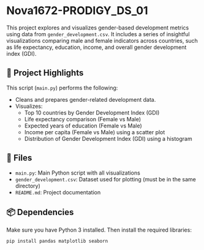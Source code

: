# Nova1672-PRODIGY_DS_01
This project explores and visualizes gender-based development metrics using data from `gender_development.csv`. It includes a series of insightful visualizations comparing male and female indicators across countries, such as life expectancy, education, income, and overall gender development index (GDI).

## 🧠 Project Highlights

This script (`main.py`) performs the following:

- Cleans and prepares gender-related development data.
- Visualizes:
  - Top 10 countries by Gender Development Index (GDI)
  - Life expectancy comparison (Female vs Male)
  - Expected years of education (Female vs Male)
  - Income per capita (Female vs Male) using a scatter plot
  - Distribution of Gender Development Index (GDI) using a histogram

## 📁 Files

- `main.py`: Main Python script with all visualizations
- `gender_development.csv`: Dataset used for plotting (must be in the same directory)
- `README.md`: Project documentation

## 📦 Dependencies

Make sure you have Python 3 installed. Then install the required libraries:

```bash
pip install pandas matplotlib seaborn
